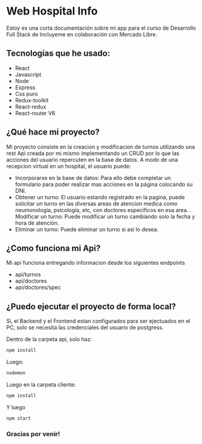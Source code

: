 # Web Hospital Info

Estoy es una corta documentación sobre mi app para el curso de Desarrollo Full Stack de Incluyeme en colaboración con Mercado Libre.

## Tecnologías que he usado:

- React
- Javascript
- Node
- Express
- Css puro
- Redux-toolkit
- React-redux
- React-router V6

## ¿Qué hace mi proyecto?

Mi proyecto consiste en la creacion y modificacion de turnos utilizando una rest Api creada por mi mismo implementando un CRUD por lo que las acciones del usuario repercuten en la base de datos. A modo de una recepcion virtual en un hospital, el usuario puede:
- Incorporarse en la base de datos: Para ello debe completar un formulario para poder realizar mas acciones en la página colocando su DNI.
- Obtener un turno: El usuario estando registrado en la pagina, puede solicitar un turno en las diversas areas de atencion medica como neumonología, psicologia, etc, con doctores especificos en esa area.
. Modificar un turno: Puede modificar un turno cambiando solo la fecha y hora de atención.
- Eliminar un turno: Puede eliminar un turno si asi lo desea.

## ¿Como funciona mi Api?

Mi api funciona entregando informacion desde los siguientes endpoints

- api/turnos
- api/doctores
- api/doctores/spec

## ¿Puedo ejecutar el proyecto de forma local?

Si, el Backend y el Frontend estan configurados para ser ejectuados en el PC, solo se necesita las credenciales del usuario de postgress.

Dentro de la carpeta api, solo haz: 

```bash
npm install
```

Luego:

```bash
nodemon
```

Luego en la carpeta cliente:
```bash
npm install
```
Y luego 

```bash
npm start
```

### Gracias por venir!
